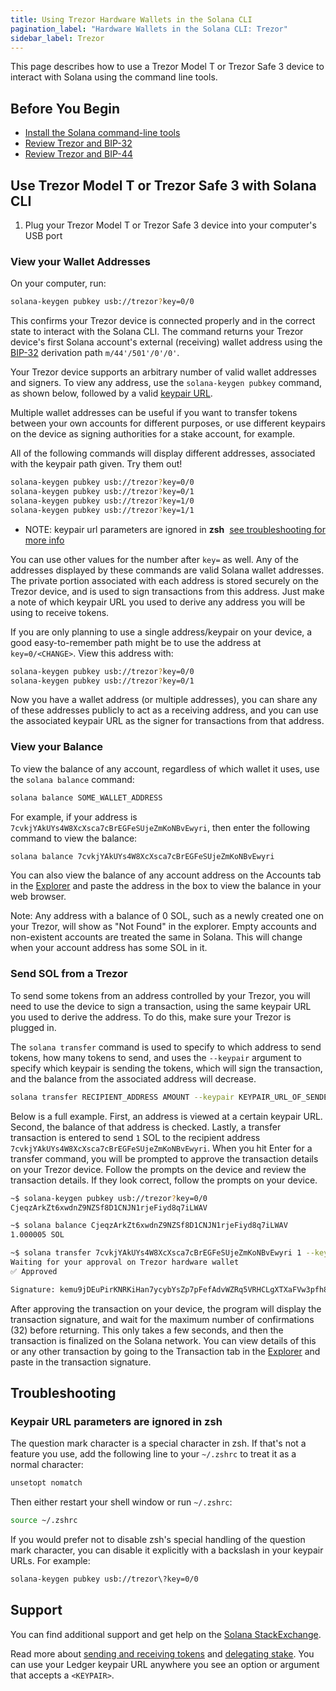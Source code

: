 ```yaml
---
title: Using Trezor Hardware Wallets in the Solana CLI
pagination_label: "Hardware Wallets in the Solana CLI: Trezor"
sidebar_label: Trezor
---
```


This page describes how to use a Trezor Model T or Trezor Safe 3 device to
interact with Solana using the command line tools.

## Before You Begin

- [Install the Solana command-line tools](../../install.md)
- [Review Trezor and BIP-32](https://trezor.io/learn/a/what-is-bip32)
- [Review Trezor and BIP-44](https://trezor.io/learn/a/what-is-bip44)

## Use Trezor Model T or Trezor Safe 3 with Solana CLI

1. Plug your Trezor Model T or Trezor Safe 3 device into your computer's USB port

### View your Wallet Addresses

On your computer, run:

```bash
solana-keygen pubkey usb://trezor?key=0/0
```

This confirms your Trezor device is connected properly and in the correct state
to interact with the Solana CLI. The command returns your Trezor device's first Solana account's 
external (receiving) wallet address using the [BIP-32](https://trezor.io/learn/a/what-is-bip32) derivation path `m/44'/501'/0'/0'`.

Your Trezor device supports an arbitrary number of valid wallet addresses and signers. To
view any address, use the `solana-keygen pubkey` command, as shown below,
followed by a valid [keypair URL](./index.md#specify-a-keypair-url).

Multiple wallet addresses can be useful if you want to transfer tokens between
your own accounts for different purposes, or use different keypairs on the
device as signing authorities for a stake account, for example.

All of the following commands will display different addresses, associated with
the keypair path given. Try them out!

```bash
solana-keygen pubkey usb://trezor?key=0/0
solana-keygen pubkey usb://trezor?key=0/1
solana-keygen pubkey usb://trezor?key=1/0
solana-keygen pubkey usb://trezor?key=1/1
```

- NOTE: keypair url parameters are ignored in **zsh**
  &nbsp;[see troubleshooting for more info](#troubleshooting)

You can use other values for the number after `key=` as well. Any of the
addresses displayed by these commands are valid Solana wallet addresses. The
private portion associated with each address is stored securely on the Trezor device, and
is used to sign transactions from this address. Just make a note of which
keypair URL you used to derive any address you will be using to receive tokens.

If you are only planning to use a single address/keypair on your device, a good
easy-to-remember path might be to use the address at `key=0/<CHANGE>`. View this address
with:

```bash
solana-keygen pubkey usb://trezor?key=0/0
solana-keygen pubkey usb://trezor?key=0/1
```

Now you have a wallet address (or multiple addresses), you can share any of
these addresses publicly to act as a receiving address, and you can use the
associated keypair URL as the signer for transactions from that address.

### View your Balance

To view the balance of any account, regardless of which wallet it uses, use the
`solana balance` command:

```bash
solana balance SOME_WALLET_ADDRESS
```

For example, if your address is `7cvkjYAkUYs4W8XcXsca7cBrEGFeSUjeZmKoNBvEwyri`,
then enter the following command to view the balance:

```bash
solana balance 7cvkjYAkUYs4W8XcXsca7cBrEGFeSUjeZmKoNBvEwyri
```

You can also view the balance of any account address on the Accounts tab in the
[Explorer](https://explorer.solana.com/accounts) and paste the address in the
box to view the balance in your web browser.

Note: Any address with a balance of 0 SOL, such as a newly created one on your
Trezor, will show as "Not Found" in the explorer. Empty accounts and
non-existent accounts are treated the same in Solana. This will change when your
account address has some SOL in it.

### Send SOL from a Trezor

To send some tokens from an address controlled by your Trezor, you will need to
use the device to sign a transaction, using the same keypair URL you used to
derive the address. To do this, make sure your Trezor is plugged in.

The `solana transfer` command is used to specify to which address to send
tokens, how many tokens to send, and uses the `--keypair` argument to specify
which keypair is sending the tokens, which will sign the transaction, and the
balance from the associated address will decrease.

```bash
solana transfer RECIPIENT_ADDRESS AMOUNT --keypair KEYPAIR_URL_OF_SENDER
```

Below is a full example. First, an address is viewed at a certain keypair URL.
Second, the balance of that address is checked. Lastly, a transfer transaction
is entered to send `1` SOL to the recipient address
`7cvkjYAkUYs4W8XcXsca7cBrEGFeSUjeZmKoNBvEwyri`. When you hit Enter for a
transfer command, you will be prompted to approve the transaction details on
your Trezor device. Follow the prompts on the device and review the
transaction details. If they look correct, follow the prompts on your device.

```bash
~$ solana-keygen pubkey usb://trezor?key=0/0
CjeqzArkZt6xwdnZ9NZSf8D1CNJN1rjeFiyd8q7iLWAV

~$ solana balance CjeqzArkZt6xwdnZ9NZSf8D1CNJN1rjeFiyd8q7iLWAV
1.000005 SOL

~$ solana transfer 7cvkjYAkUYs4W8XcXsca7cBrEGFeSUjeZmKoNBvEwyri 1 --keypair usb://trezor?key=0/0
Waiting for your approval on Trezor hardware wallet
✅ Approved

Signature: kemu9jDEuPirKNRKiHan7ycybYsZp7pFefAdvWZRq5VRHCLgXTXaFVw3pfh87MQcWX4kQY4TjSBmESrwMApom1V
```

After approving the transaction on your device, the program will display the
transaction signature, and wait for the maximum number of confirmations (32)
before returning. This only takes a few seconds, and then the transaction is
finalized on the Solana network. You can view details of this or any other
transaction by going to the Transaction tab in the
[Explorer](https://explorer.solana.com/transactions) and paste in the
transaction signature.

## Troubleshooting

### Keypair URL parameters are ignored in zsh

The question mark character is a special character in zsh. If that's not a
feature you use, add the following line to your `~/.zshrc` to treat it as a
normal character:

```bash
unsetopt nomatch
```

Then either restart your shell window or run `~/.zshrc`:

```bash
source ~/.zshrc
```

If you would prefer not to disable zsh's special handling of the question mark
character, you can disable it explicitly with a backslash in your keypair URLs.
For example:

```bash
solana-keygen pubkey usb://trezor\?key=0/0
```

## Support

You can find additional support and get help on the
[Solana StackExchange](https://solana.stackexchange.com).

Read more about [sending and receiving tokens](../../examples/transfer-tokens.md) and
[delegating stake](../../examples/delegate-stake.md). You can use your Ledger keypair
URL anywhere you see an option or argument that accepts a `<KEYPAIR>`.
